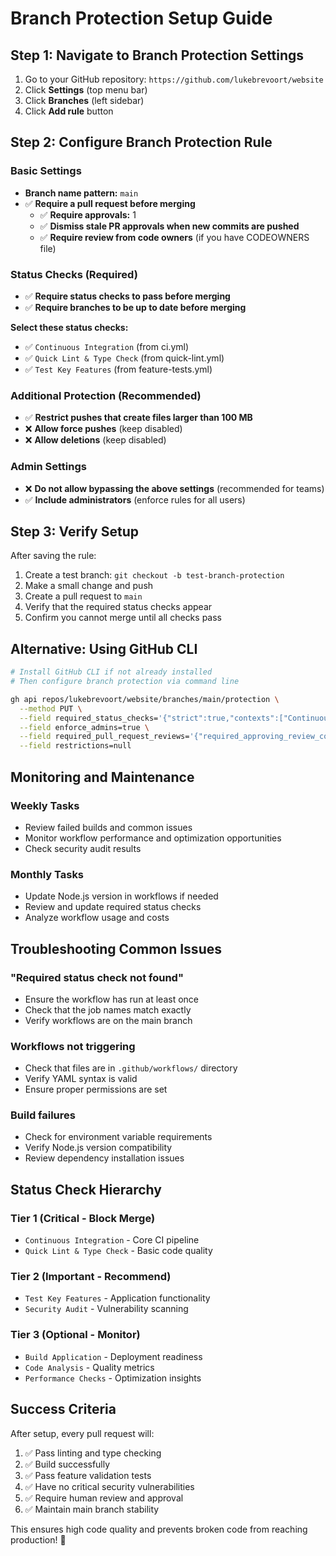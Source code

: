 # Branch Protection Setup Guide

## Step 1: Navigate to Branch Protection Settings

1. Go to your GitHub repository: `https://github.com/lukebrevoort/website`
2. Click **Settings** (top menu bar)
3. Click **Branches** (left sidebar)
4. Click **Add rule** button

## Step 2: Configure Branch Protection Rule

### Basic Settings
- **Branch name pattern:** `main`
- ✅ **Require a pull request before merging**
  - ✅ **Require approvals:** 1
  - ✅ **Dismiss stale PR approvals when new commits are pushed**
  - ✅ **Require review from code owners** (if you have CODEOWNERS file)

### Status Checks (Required)
- ✅ **Require status checks to pass before merging**
- ✅ **Require branches to be up to date before merging**

**Select these status checks:**
- ✅ `Continuous Integration` (from ci.yml)
- ✅ `Quick Lint & Type Check` (from quick-lint.yml)  
- ✅ `Test Key Features` (from feature-tests.yml)

### Additional Protection (Recommended)
- ✅ **Restrict pushes that create files larger than 100 MB**
- ❌ **Allow force pushes** (keep disabled)
- ❌ **Allow deletions** (keep disabled)

### Admin Settings
- ❌ **Do not allow bypassing the above settings** (recommended for teams)
- ✅ **Include administrators** (enforce rules for all users)

## Step 3: Verify Setup

After saving the rule:

1. Create a test branch: `git checkout -b test-branch-protection`
2. Make a small change and push
3. Create a pull request to `main`
4. Verify that the required status checks appear
5. Confirm you cannot merge until all checks pass

## Alternative: Using GitHub CLI

```bash
# Install GitHub CLI if not already installed
# Then configure branch protection via command line

gh api repos/lukebrevoort/website/branches/main/protection \
  --method PUT \
  --field required_status_checks='{"strict":true,"contexts":["Continuous Integration","Quick Lint & Type Check","Test Key Features"]}' \
  --field enforce_admins=true \
  --field required_pull_request_reviews='{"required_approving_review_count":1,"dismiss_stale_reviews":true}' \
  --field restrictions=null
```

## Monitoring and Maintenance

### Weekly Tasks
- Review failed builds and common issues
- Monitor workflow performance and optimization opportunities
- Check security audit results

### Monthly Tasks  
- Update Node.js version in workflows if needed
- Review and update required status checks
- Analyze workflow usage and costs

## Troubleshooting Common Issues

### "Required status check not found"
- Ensure the workflow has run at least once
- Check that the job names match exactly
- Verify workflows are on the main branch

### Workflows not triggering
- Check that files are in `.github/workflows/` directory
- Verify YAML syntax is valid
- Ensure proper permissions are set

### Build failures
- Check for environment variable requirements
- Verify Node.js version compatibility
- Review dependency installation issues

## Status Check Hierarchy

### Tier 1 (Critical - Block Merge)
- `Continuous Integration` - Core CI pipeline
- `Quick Lint & Type Check` - Basic code quality

### Tier 2 (Important - Recommend)
- `Test Key Features` - Application functionality
- `Security Audit` - Vulnerability scanning

### Tier 3 (Optional - Monitor)
- `Build Application` - Deployment readiness
- `Code Analysis` - Quality metrics
- `Performance Checks` - Optimization insights

## Success Criteria

After setup, every pull request will:
1. ✅ Pass linting and type checking
2. ✅ Build successfully 
3. ✅ Pass feature validation tests
4. ✅ Have no critical security vulnerabilities
5. ✅ Require human review and approval
6. ✅ Maintain main branch stability

This ensures high code quality and prevents broken code from reaching production! 🚀